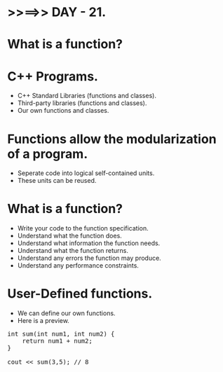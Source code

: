 # >>==>> DAY - 21.

# What is a function?

# C++ Programs.

- C++ Standard Libraries (functions and classes).
- Third-party libraries (functions and classes).
- Our own functions and classes.

# Functions allow the modularization of a program.

- Seperate code into logical self-contained units.
- These units can be reused.

# What is a function?

- Write your code to the function specification.
- Understand what the function does.
- Understand what information the function needs.
- Understand what the function returns.
- Understand any errors the function may produce.
- Understand any performance constraints.

# User-Defined functions.

- We can define our own functions.
- Here is a preview.

<pre>
int sum(int num1, int num2) {
    return num1 + num2;
}

cout << sum(3,5); // 8
</pre>
